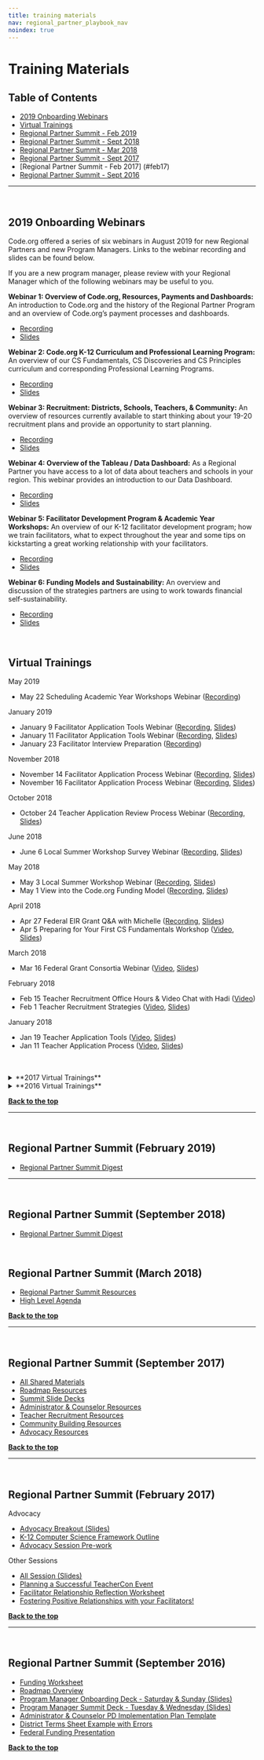 ```yaml
---
title: training materials
nav: regional_partner_playbook_nav
noindex: true
---
```

<a id="top"></a>

# Training Materials

## Table of Contents
- [2019 Onboarding Webinars](#onboarding)
- [Virtual Trainings](#virtual)
- [Regional Partner Summit - Feb 2019](#feb19)
- [Regional Partner Summit - Sept 2018](#sept18)
- [Regional Partner Summit - Mar 2018](#mar18)
- [Regional Partner Summit - Sept 2017](#sept17)
- [Regional Partner Summit - Feb 2017] (#feb17)
- [Regional Partner Summit - Sept 2016](#sept16)



________________

<a id="onboarding"></a>
<br/>
## 2019 Onboarding Webinars

Code.org offered a series of six webinars in August 2019 for new Regional Partners and new Program Managers. Links to the webinar recording and slides can be found below.

If you are a new program manager, please review with your Regional Manager which of the following webinars may be useful to you.

**Webinar 1: Overview of Code.org, Resources, Payments and Dashboards:**
An introduction to Code.org and the history of the Regional Partner Program and an overview of Code.org’s payment processes and dashboards.
- [Recording](https://code.zoom.us/recording/share/hIc8oeKrgnWigAiExqw-u0rJb6l2bsKt082YhK2ShP6wIumekTziMw)
- [Slides](https://drive.google.com/open?id=1_KG7oS-j_9vd2WvwUvlo3-LXz2eFGKvv)

**Webinar 2: Code.org K-12 Curriculum and Professional Learning Program:**
An overview of our CS Fundamentals, CS Discoveries and CS Principles curriculum and corresponding Professional Learning Programs.
- [Recording](https://code.zoom.us/recording/share/wR3z9XomsDdAg3IMrbM76TF3bujE13MFLBcET12JOLSwIumekTziMw)
- [Slides](https://drive.google.com/open?id=1sl7d_Waw-pK8zsDYcw7e5f_uKs6iMXlN)

**Webinar 3: Recruitment: Districts, Schools, Teachers, & Community:**
An overview of resources currently available to start thinking about your 19-20 recruitment plans and provide an opportunity to start planning.
- [Recording](https://code.zoom.us/recording/share/4ZzoAn-1MGkHx8_WFPJAerHYGbIjU_4PvZx0kZkPLs2wIumekTziMw)
- [Slides](https://drive.google.com/open?id=1gfEVQmGaT7l0qP8xMKJLR_gAGYkRaC7n)

**Webinar 4: Overview of the Tableau / Data Dashboard:**
As a Regional Partner you have access to a lot of data about teachers and schools in your region. This webinar provides an introduction to our Data Dashboard.
- [Recording](https://code.zoom.us/recording/share/TVYfXDZpJHs8j9a6zPSfEyOppfGMGfwO7xrS_SHIK5-wIumekTziMw)
- [Slides](https://drive.google.com/open?id=1y5uJc0peiLUjGT6eqjmrMnUqsofRVyHR)

**Webinar 5: Facilitator Development Program & Academic Year Workshops:**
An overview of our K-12 facilitator development program; how we train facilitators, what to expect throughout the year and some tips on kickstarting a great working relationship with your facilitators.
- [Recording](https://code.zoom.us/recording/share/5x4fk6jdK7CETmFKdOHOlKwKvbR_fn1g-IwJPiwhvPSwIumekTziMw)
- [Slides](https://drive.google.com/open?id=1QYN7ARLvmI5GRhkNlt5en5l0JbYpD_5a)

**Webinar 6: Funding Models and Sustainability:**
An overview and discussion of the strategies partners are using to work towards financial self-sustainability.
- [Recording](https://code.zoom.us/recording/share/xjfuWuyIFb9jQqhcInksdGMKrVgKL-fIwSwfE3M6AS0)
- [Slides](https://drive.google.com/open?id=1x2VY8aKtOD8TgwGdYehrxxam_rjN6DKB)


<a id="virtual"></a>
<br/>
## Virtual Trainings

May 2019

- May 22 Scheduling Academic Year Workshops Webinar ([Recording](https://code.zoom.us/recording/share/bbZsr-nLbIF44hXnJqUkp943EOeupoWwxphZksUwh7qwIumekTziMw))

January 2019

- January 9 Facilitator Application Tools Webinar ([Recording](https://code.zoom.us/recording/play/2n-IjhW8o7xCjYAGXY2BpMOx38v0SCA3bsd7tIc1AgLuvc1uNSr4nGNiZbitNcTI?startTime=1547064114000), [Slides](https://docs.google.com/presentation/d/1Bpsx8s3gP-ZUPi_DX-POoYRqT0V0tm8FAb772TJ7bTg/edit#slide=id.g14d6c3396a_0_0))
- January 11 Facilitator Application Tools Webinar ([Recording](https://code.zoom.us/recording/share/_CtI7t0LlClt0aGOGRdMwyaFpnK_QhTvR7Cn0NzQ9MY), [Slides](https://docs.google.com/presentation/d/1Bpsx8s3gP-ZUPi_DX-POoYRqT0V0tm8FAb772TJ7bTg/edit#slide=id.g14d6c3396a_0_0))
- January 23 Facilitator Interview Preparation ([Recording](https://code.zoom.us/recording/play/_kbC3EU3s8sHFBPeessecWvewQcZLofgK0dFZXzOFL2BU8SYM-gorH_WBj6vuXQ-?startTime=1548267193000))

November 2018

- November 14 Facilitator Application Process Webinar ([Recording](https://code.zoom.us/recording/share/s-m98QxMkDX-s3u9ISax4qv9RNWRBJclxHfNuZR3yPuwIumekTziMw), [Slides](https://docs.google.com/presentation/d/1MbX2mxZBSVFMPT6F7XZ3esyRhHwQ7pcvMnTCjksSRVo/edit#slide=id.g14d6c3396a_0_0))
- November 16 Facilitator Application Process Webinar ([Recording](https://code.zoom.us/recording/share/4cg8Bm_H4PLJ8q_xk0Xpl7S4AiZOM6XvTzAA7abRP3mwIumekTziMw?startTime=1542391027000), [Slides](https://docs.google.com/presentation/d/1MbX2mxZBSVFMPT6F7XZ3esyRhHwQ7pcvMnTCjksSRVo/edit#slide=id.g14d6c3396a_0_0))

October 2018

- October 24 Teacher Application Review Process Webinar ([Recording](https://code.zoom.us/recording/share/nJg-H-AY6gxAWns2gO_QDSxdEdne8B10DujpnSJ5Qcg), [Slides](https://docs.google.com/presentation/d/1LVowkPlFpulrAIGBbb0SgPawabZKVZ7wnudwwRa0jeE/edit?usp=sharing))

June 2018

- June 6 Local Summer Workshop Survey Webinar ([Recording](https://code.zoom.us/recording/share/N2iO1YPEycRHhGLdK6hPR20ekbqVC3_Q8E6YEhohAISwIumekTziMw), [Slides](https://docs.google.com/presentation/d/1iUtqVZH0bTVJeXnJ6EFMEFLFlwreV4YA-lnvXXvy7QQ/edit#slide=id.g3bbed00ae1_0_0))


May 2018

- May 3 Local Summer Workshop Webinar ([Recording](https://code.zoom.us/recording/play/JXG9NjNVlbnsm8vGmU8LRiwCPGzVeCya6v3KiLGBEOxqyxRBY9GDZUQEMMy_XzGn), [Slides](https://drive.google.com/drive/folders/1KZBZvHP9OwDm_4VqOp6v-i7ICvivnGzo))
- May 1 View into the Code.org Funding Model ([Recording](https://code.zoom.us/recording/share/W5BoJRfbxk_LRq1MgcQye8dlD7VXYKZk0ORiGBf0tEqwIumekTziMw), [Slides](https://drive.google.com/file/d/1kackyrWrkMLQbxPhYzlctIhjQRTRHj-h/view?usp=sharing))

April 2018

- Apr 27 Federal EIR Grant Q&A with Michelle ([Recording](https://code.zoom.us/recording/share/5KSPF0GpkNSoDF1L7ZgBIljrp-BzgKA4PZkGw2Otq6WwIumekTziMw), [Slides](https://drive.google.com/file/d/1Ty_EX5loAj_mqG41gbioK1VDqkWu3USj/view?usp=sharing))
- Apr 5 Preparing for Your First CS Fundamentals Workshop ([Video](https://code.zoom.us/recording/share/JitvrbyVnzbGFQjvDfpHmH201xikzVgEM7Z_JNjkT9k), [Slides](https://drive.google.com/file/d/1_Ovx0cYkaAxOiaSfzJ8ZxtI1x6lrzhqq/view?usp=sharing))


March 2018

- Mar 16 Federal Grant Consortia Webinar ([Video](https://code.zoom.us/recording/play/DaPic_y7f-R80ZsdTan8wtrgPgfTmV6NqRHe9cVBYi7Ra9UhQIFavOH_cHfi5cgy), [Slides](https://drive.google.com/file/d/1zp-eIO7XyY9TGVv76741vEcFRlLBf-sM/view?usp=sharing))

February 2018

- Feb 15 Teacher Recruitment Office Hours & Video Chat with Hadi ([Video](https://zoom.us/recording/play/zhCfZbsJmnYHyNbLHu45FbO7Hb5Q5-frDAEMcU9xEc3mQMS91AGbXBzQW2C9RYKR))
- Feb 1 Teacher Recruitment Strategies ([Video](https://code.zoom.us/recording/play/1zNBEQIEdZz1mNF1ZB1dfMc712T8QZytT8S3-9HKcinn7aL8SHdwLLaE9Ufd2j0Q), [Slides](https://drive.google.com/drive/folders/1KZBZvHP9OwDm_4VqOp6v-i7ICvivnGzo))

January 2018

- Jan 19 Teacher Application Tools ([Video](https://code.zoom.us/recording/play/YTF54MqiBk6352GrU7mClLIeZ8eZ91P-tsrXw7yp1g2mafp4x1GEOIvPFBMbslmg), [Slides](https://drive.google.com/drive/folders/1KZBZvHP9OwDm_4VqOp6v-i7ICvivnGzo))
- Jan 11 Teacher Application Process ([Video](https://code.zoom.us/recording/play/aEKJINsQA4uXqKqUx_gmk3V6neP24RusyC_0Rd9W1pwlDnDy5KSz5g0v_vIfG5eM), [Slides](https://drive.google.com/drive/folders/1KZBZvHP9OwDm_4VqOp6v-i7ICvivnGzo))
<br/>
<br/>

 <details>
    <summary>**2017 Virtual Trainings**</summary>
    <p>

December 2017

  - Dec 12 TEALS & the CS Principles Classroom ([Video](https://code.zoom.us/recording/play/7YH4DmJAL5OutCqgRsE5-YORNg0RUP5Uu-c_KtcX0P-LS-ohu9wUfXJS-K_URZz6))

November 2017

  - Nov 1 (Group 3)  Facilitator Application Process Meeting ([Video] (https://code.zoom.us/recording/play/YZM2cTTmiqmj7j9Hbl4F01UOzb1SacQPAMeS6lT4dp8wRGkNmsDyTojAIPtuYtHg)
  - Nov 2 (Group 1 & 2)  Facilitator Application Process Meeting ([Video](https://code.zoom.us/recording/play/QmCDGnLI7rzNAfgh_S4UQAAEouzONxsxBr6bZG8GyAc9z5dXLA-rWbIm5rhZO3Jx))
  - Nov 6 (Group 1) Group 1 Partner Sustainability Planning & CS Fundamentals Program [Video](https://code.zoom.us/recording/play/GQyAdC4l3EvCTxJ0Vqmm8Ut3KzwdYw2H8pjbAU7DQRpUVatwh50iUciZJtJxfIQj?autoplay=true)
  - Nov 7 (Group 2 & 3) CS Fundamentals Program Meeting [Video](https://code.zoom.us/recording/play/1Wv_0js9OWADSq-Si10Ap5xxAHIRGsSiRAcZd-LpHYz1xgTIM7JjNX8_e1cDbfgL)
  - Nov 29 (Group 3) Facilitator Interview Process Virtual Meeting [Video](https://code.zoom.us/recording/play/1FfVGNpYtTgCJp6k7OoPwsNWThfsFJY0tKs1j6Dmkv0PJg3Uv7FeHk42C3Lr33bY)
  - Nov 30 (Group 1 & 2) Facilitator Interview Process Virtual Meeting [Video] (https://code.zoom.us/recording/play/526dKZPrGxY2Qt53dnzjwQ5ZZsymMl-E_FY9uA5Fee5_9omgEuADdaI0IY4hxDBd)

October 2017

  - October 19, 2017 Hour of Code Meeting ([Video](https://code.zoom.us/recording/play/wivm29HGNRKwHjj9lbija7G0Oo6HX_J4AvWh0kYMOt5MRlgct7P-_Nwp0ZC-fPkl))

September 2017

  - Sept 14 (Group 3) Welcome Webinar [Video](http://videos.code.org/plp/new-partner.mp4)

May 2017:

  - Annual Report Q&A [Video](http://videos.code.org/Annual_Report_Template_QandA.mp4)

April 2017:

  - Reviewing the CSP Local Leads Training [Video](http://videos.code.org/plp/Reviewing_the_CSP_Local_Leads_Training.mp4), [Slides](https://docs.google.com/presentation/d/1KlRbs_u-tZ3s0_vp61pvqPOi3HyxbNTBSmfJ4syqvaY/view#)

March 2017:

  - Guest Speaker Series: NCWIT [Video](http://videos.code.org/plp/NCWIT_March17.mp4), [Slides](https://docs.google.com/presentation/d/1nxC--kbLdFF41laOZqKFmKjMZmfsFUMAwf2VZkF59q4/edit)
  - CS Principles Webinar for Teachers [Video](http://videos.code.org/plp/3-28-2017_CSPrinciples_Webinar.mp4)

January 2017:

  - How to Review Teacher Applications [Video](https://videos.code.org/teacher/Teacher+Application+Review+Process.mp4), [Slides](https://docs.google.com/presentation/d/11bDnl_ekOspmJ4cVhShvoRQ3k0GVq0DeSWpRPx56CJg/edit?usp=sharing)
  - CSP Teacher Application Process for Local Workshops [Video](http://videos.code.org/cs-principles/CSP-teacher-application-process-for-local-workshops.mp4), [Slides](https://docs.google.com/presentation/d/1SHF7pfrJmFt53Cp6GRpvw6VIo93x4euT-InYWYfe8Q4/edit?usp=sharing)
  - Guest Speaker Series: TEALS [Video](http://videos.code.org/plp/Guest+Speaker_TEALS.mp4), [Slides](https://docs.google.com/presentation/d/1IgAynJuCVKy1EW5vZBpNvVn4xOIADDISNfg-LKLli5M/edit?usp=sharing)
<br/>
</p>
</details>

<details>
	<summary>**2016 Virtual Trainings**</summary>
	<p>

  December 2016:

  - Teacher Application Process Overview [Video](https://videos.code.org/teacher/Teacher+Application+Process.mp4)
  - Teacher Application Process Overview [Slides](https://docs.google.com/presentation/d/1DC5Unjuy7p5K50MIJai5s-jnhexYFlIUZKkAGNqLLp4/edit?usp=sharing)

  November 2016:

  - Facilitator Selection Process [Video](http://videos.code.org/plp/facilitator-application-process.mp4)
  - Facilitator Selection Process [Slides](https://docs.google.com/presentation/d/12ZZ3hyVzjmhv3ymjrOKstbVptteAneMFOJkOog6jMD8/edit#slide=id.g18aec17c00_6_25)
  - How to Run a Virtual Administrator and Counselor PD [Video](http://videos.code.org/plp/admin-counselor-virtual-PD.mp4)
  - How to Run a Virtual Administrator and Counselor PD [Slides](https://www.dropbox.com/s/jo8r385x38bx8j6/Running%20a%20Virtual%20Training.pptx?dl=0)
  - K-12 CS Framework [Video](http://videos.code.org/plp/k12-cs-framework.mp4)

  October 2016:

  - Supplies for Counselor and Administrator PD - [Video](http://videos.code.org/plp/counselor_administrator_supplies.mp4)
  - Supplies for Counselor and Administrator PD - [Slides](https://docs.google.com/presentation/d/1RQeBL7rTcWnqzM48xNv8f1J3da5OVboekLJyw3_WeSk/edit#slide=id.gb846b8ce1_0_5)
  - Hour of Code - [Slides](https://docs.google.com/presentation/d/12NF2r50USaxA7gReTFvBTv-6ggJ0wQHmj8HMPHQ0lNA/edit#slide=id.g1817931dd1_0_0)
  - How to Use Slack - [Video](http://videos.code.org/plp/how-to-use-slack.mp4)
  - How to Use Slack - [Slides](https://docs.google.com/presentation/d/1Rjm0-xrzJUWZHXqwjUkk166P-PeuFKpe9EEQK3RmNJY/edit#slide=id.gb846b8ce1_0_5)
  - Overview of CS Discoveries - [Video](http://videos.code.org/plp/cs-discoveries-program-overview.mp4)
  - Overview of CS Discoveries - [Slides](https://docs.google.com/presentation/d/1MNqdPQK6hIHxIHav5BHgp8_SVCfWmAZwQXhi1Kl-laI/edit#slide=id.g13d52b2d7c_0_159)

  August 18, 2016:

  - August Office Hours - [Video](http://videos.code.org/plp/august-2016-office-hours.mp4)
  - August Office Hours - [Slides](https://docs.google.com/presentation/d/1CeK0psIdGuN_IePSXIcZLO4jCgIt60Qc07pA5scp9vs/edit#slide=id.g164738a879_0_0)

  July 7, 2016:

  - White House Fundraising Event - [Video](http://videos.code.org/plp/september-event-guidelines.mp4)<br/>
  - White House Fundraising Event - [Slides](https://docs.google.com/presentation/d/10gksywQToajBiQNLDE7Kx7TNBiP6Co4UhQhQDc39jJs/edit?usp=sharing)

  June 2016:

- June Office Hours - [Video](http://videos.code.org/plp/june-2016-monthly-call.mp4)
<br/>
</p>
</details>

[**Back to the top**](#top)
<br/>

________________
<a id="feb19"></a>
<br/>

## Regional Partner Summit (February 2019)
- [Regional Partner Summit Digest](https://bit.ly/addisondigest)

________________
<a id="sept18"></a>
<br/>

## Regional Partner Summit (September 2018)

- [Regional Partner Summit Digest](https://bit.ly/dallasdigest)


<a id="mar18"></a>
<br/>

## Regional Partner Summit (March 2018)


- [Regional Partner Summit Resources](http://bit.ly/marchsummit)
- [High Level Agenda](https://docs.google.com/document/d/1FH4zGhL-zrP5dP6KyLspZ5xWWAV1-ApLxWGavyw0Z2U/edit)

[**Back to the top**](#top)
<br/>

________________
<a id="sep17"></a>
<br/>

## Regional Partner Summit (September 2017)

- [All Shared Materials](https://docs.google.com/document/d/13dRhROZgL_tZBoKXUU9Swm4sh6nWDpGeSTl9E6QuxHo/edit#heading=h.c2i0yyvtpfgx)
- [Roadmap Resources](https://docs.google.com/document/d/13dRhROZgL_tZBoKXUU9Swm4sh6nWDpGeSTl9E6QuxHo/edit#heading=h.riwa5i71x8ry)
- [Summit Slide Decks](https://drive.google.com/drive/folders/0B--JVbz2FK4mTzM4THVlMWJ5aVU)
- [Administrator & Counselor Resources](https://docs.google.com/document/d/13dRhROZgL_tZBoKXUU9Swm4sh6nWDpGeSTl9E6QuxHo/edit#heading=h.uj2zfxbklfg1)
- [Teacher Recruitment Resources](https://drive.google.com/drive/folders/0B8rnk5_Nm9aXaF8tNE1QbkN6NTQ)
- [Community Building Resources](https://docs.google.com/document/d/1zdolbbIN8hQzfdivqHWTzNR-WdYQ8U3U19UTpYb20Wk/edit?ts=59c53f15)
- [Advocacy Resources](https://docs.google.com/document/d/13dRhROZgL_tZBoKXUU9Swm4sh6nWDpGeSTl9E6QuxHo/edit#heading=h.c2i0yyvtpfgx)

[**Back to the top**](#top)
<br/>
________________
<a id="feb17"></a>
<br/>

## Regional Partner Summit (February 2017)

Advocacy

- [Advocacy Breakout (Slides)](https://docs.google.com/a/code.org/presentation/d/19gWTMaYhO9f4PcaPXFS3G2S7CbT9o-874OLPHMHXwog/edit?usp=sharing)
- [K-12 Computer Science Framework Outline](https://docs.google.com/document/d/1fYlxH7k9pVS5lFfr9c-eg23JALd5MzIlAMrhsuodV28/edit?usp=sharing)
- [Advocacy Session Pre-work](https://docs.google.com/document/d/14B4-rsWAGq6YvriTIYKh9re1tr6TyUaGznLFcxeCev4/edit?usp=sharing)

Other Sessions

- [All Session (Slides)](https://docs.google.com/presentation/d/1LezR-Li5LRmwvFmz3-O_kinG8FTO5BBcfZ6Nd45kvdo/edit?usp=sharing)
- [Planning a Successful TeacherCon Event](https://docs.google.com/document/d/1sQUwcJbAPNxnVdsrPoEdnRtTpJvckVtdTm1D5oqAoqo/edit?usp=sharing)
- [Facilitator Relationship Reflection Worksheet](https://docs.google.com/document/d/1yYzXR0pvFfll62s6S6zvtF7ZZI5VF1aJranL8cVC73o/edit?usp=sharing)
- [Fostering Positive Relationships with your Facilitators!](https://docs.google.com/document/d/14wOwufNtLnA2T83P-OjpCanHZi0act0VmypGo2ifHfc/edit?usp=sharing)

[**Back to the top**](#top)
<br/>
________________
<a id="sept16"></a>
<br/>
## Regional Partner Summit (September 2016)
- [Funding Worksheet](https://docs.google.com/document/d/1LnSNDbN44JuD6hXkaRnrDexQUQJiSJPI6f0Jg6JyeJc/edit)
- [Roadmap Overview](https://docs.google.com/document/d/19Y3Fe_5ugdG62Ew_azv00ZbuWATD9JMLHUDDl55A4KY/edit)
- [Program Manager Onboarding Deck - Saturday & Sunday (Slides)](https://docs.google.com/presentation/d/1rV7Hg7iQy9okYgz3apl_KOQBLAO_EbllF0D1D0KLSj0/edit?usp=sharing)
- [Program Manager Summit Deck - Tuesday & Wednesday (Slides)](https://docs.google.com/presentation/d/1ZTxt18qi09BIqi6mO5QpIiHXllNL21t_8QNLDTYGXig/edit?usp=sharing)
- [Administrator & Counselor PD Implementation Plan Template](https://docs.google.com/document/d/19dnV7dIDPp6354ynLFWZJy8H2vXiricFB_8LzTKQIg0/edit)
- [District Terms Sheet Example with Errors](https://docs.google.com/document/d/1Gk3dpHgiH2D3tFS9nL-1k6ZwcfAfP6Op54shq-KWWBM/edit)
- [Federal Funding Presentation](https://docs.google.com/presentation/d/1vwYnMdc9pGWBZp6KBcObz7aq4rq6UBlP_TNlR8TIyyU/edit?usp=sharing)

[**Back to the top**](#top)
<br/>
